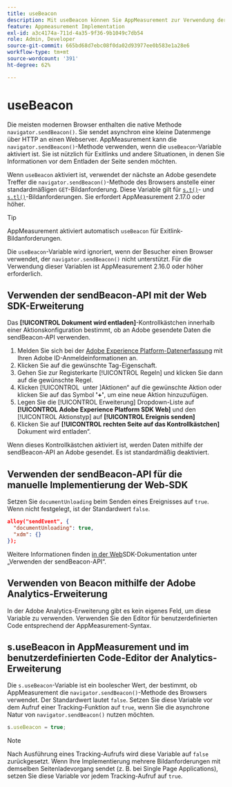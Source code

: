 ```yaml
---
title: useBeacon
description: Mit useBeacon können Sie AppMeasurement zur Verwendung der sendBeacon-API des Browsers zwingen.
feature: Appmeasurement Implementation
exl-id: a3c4174a-711d-4a35-9f36-9b1049c7db54
role: Admin, Developer
source-git-commit: 665bd68d7ebc08f0da02d93977ee0b583e1a28e6
workflow-type: tm+mt
source-wordcount: '391'
ht-degree: 62%

---
```


# useBeacon

Die meisten modernen Browser enthalten die native Methode `navigator.sendBeacon()`. Sie sendet asynchron eine kleine Datenmenge über HTTP an einen Webserver. AppMeasurement kann die `navigator.sendBeacon()`-Methode verwenden, wenn die `useBeacon`-Variable aktiviert ist. Sie ist nützlich für Exitlinks und andere Situationen, in denen Sie Informationen vor dem Entladen der Seite senden möchten.

Wenn `useBeacon` aktiviert ist, verwendet der nächste an Adobe gesendete Treffer die `navigator.sendBeacon()`-Methode des Browsers anstelle einer standardmäßigen `GET`-Bildanforderung. Diese Variable gilt für [`s.t()`](../functions/t-method.md)- und [`s.tl()`](../functions/tl-method.md)-Bildanforderungen. Sie erfordert AppMeasurement 2.17.0 oder höher.

>[!TIP]
>
>AppMeasurement aktiviert automatisch `useBeacon` für Exitlink-Bildanforderungen.

Die `useBeacon`-Variable wird ignoriert, wenn der Besucher einen Browser verwendet, der `navigator.sendBeacon()` nicht unterstützt. Für die Verwendung dieser Variablen ist AppMeasurement 2.16.0 oder höher erforderlich.

## Verwenden der sendBeacon-API mit der Web SDK-Erweiterung

Das **[!UICONTROL Dokument wird entladen]**-Kontrollkästchen innerhalb einer Aktionskonfiguration bestimmt, ob an Adobe gesendete Daten die sendBeacon-API verwenden.

1. Melden Sie sich bei der [Adobe Experience Platform-Datenerfassung](https://experience.adobe.com/data-collection) mit Ihren Adobe ID-Anmeldeinformationen an.
1. Klicken Sie auf die gewünschte Tag-Eigenschaft.
1. Gehen Sie zur Registerkarte [!UICONTROL Regeln] und klicken Sie dann auf die gewünschte Regel.
1. Klicken [!UICONTROL &#x200B; unter &#x200B;]Aktionen“ auf die gewünschte Aktion oder klicken Sie auf das Symbol **&#39;+&#39;**, um eine neue Aktion hinzuzufügen.
1. Legen Sie die [!UICONTROL Erweiterung] Dropdown-Liste auf **[!UICONTROL Adobe Experience Platform SDK Web]** und den [!UICONTROL Aktionstyp] auf **[!UICONTROL Ereignis senden]**
1. Klicken Sie auf **[!UICONTROL rechten Seite auf das Kontrollkästchen]** Dokument wird entladen“.

Wenn dieses Kontrollkästchen aktiviert ist, werden Daten mithilfe der sendBeacon-API an Adobe gesendet. Es ist standardmäßig deaktiviert.

## Verwenden der sendBeacon-API für die manuelle Implementierung der Web-SDK

Setzen Sie `documentUnloading` beim Senden eines Ereignisses auf `true`. Wenn nicht festgelegt, ist der Standardwert `false`.

```json
alloy("sendEvent", {
  "documentUnloading": true,
  "xdm": {}
});
```

Weitere Informationen finden [&#x200B; in der Web](https://experienceleague.adobe.com/docs/experience-platform/edge/fundamentals/tracking-events.html?lang=de#using-the-sendbeacon-api)SDK-Dokumentation unter „Verwenden der sendBeacon-API“.

## Verwenden von Beacon mithilfe der Adobe Analytics-Erweiterung

In der Adobe Analytics-Erweiterung gibt es kein eigenes Feld, um diese Variable zu verwenden. Verwenden Sie den Editor für benutzerdefinierten Code entsprechend der AppMeasurement-Syntax.

## s.useBeacon in AppMeasurement und im benutzerdefinierten Code-Editor der Analytics-Erweiterung

Die `s.useBeacon`-Variable ist ein boolescher Wert, der bestimmt, ob AppMeasurement die `navigator.sendBeacon()`-Methode des Browsers verwendet. Der Standardwert lautet `false`. Setzen Sie diese Variable vor dem Aufruf einer Tracking-Funktion auf `true`, wenn Sie die asynchrone Natur von `navigator.sendBeacon()` nutzen möchten.

```js
s.useBeacon = true;
```

>[!NOTE]
>
>Nach Ausführung eines Tracking-Aufrufs wird diese Variable auf `false` zurückgesetzt. Wenn Ihre Implementierung mehrere Bildanforderungen mit demselben Seitenladevorgang sendet (z. B. bei Single Page Applications), setzen Sie diese Variable vor jedem Tracking-Aufruf auf `true`.
